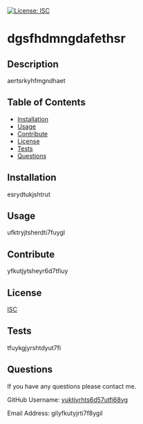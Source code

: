 
  [![License: ISC](https://img.shields.io/badge/License-ISC-blue.svg)](https://opensource.org/licenses/ISC)

  # dgsfhdmngdafethsr

  ## Description
  aertsrkyhfmgndhaet

  ## Table of Contents
  - [Installation](#installation)
  - [Usage](#usage)
  - [Contribute](#contribute)
  - [License](#license)
  - [Tests](#tests)
  - [Questions](#questions)

  ## Installation
  esrydtukjshtrut

  ## Usage
  ufktryjtsherdti7fuygl

  ## Contribute
  yfkutjytsheyr6d7tfiuy

  ## License
  [ISC](https://opensource.org/licenses/ISC)

  ## Tests
  tfuykgjyrshtdyut7fi

  ## Questions
  If you have any questions please contact me.

  GitHub Username: [yuktjyrhts6d57utfi68yg](giylfkuryjdtfuky)

  Email Address: gilyfkutyjrti7f8ygil
  